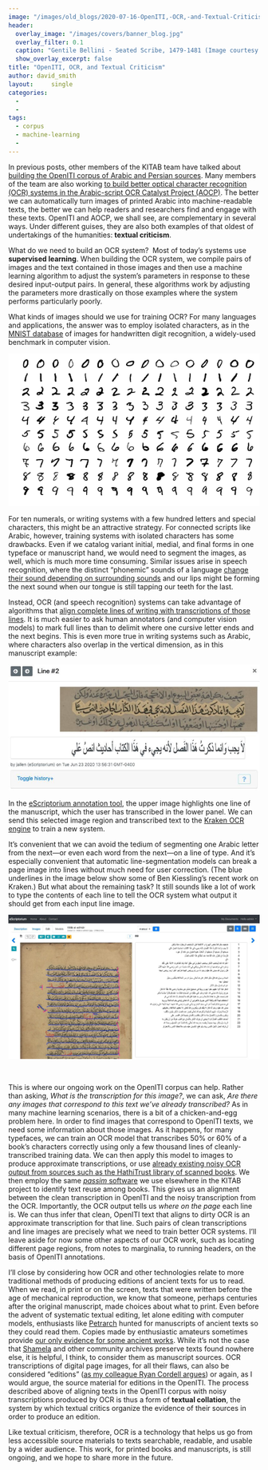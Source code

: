 ```yaml
---
image: "/images/old_blogs/2020-07-16-OpenITI,-OCR,-and-Textual-Criticism//media/image1.png"
header:
  overlay_image: "/images/covers/banner_blog.jpg"
  overlay_filter: 0.1
  caption: "Gentile Bellini - Seated Scribe, 1479-1481 (Image courtesy of [Isabella Stewart Gardner Museum](https://www.gardnermuseum.org/experience/collection/10755), Boston)" 
  show_overlay_excerpt: false 
title: "OpenITI, OCR, and Textual Criticism"			
author: david_smith		
layout:		single
categories:
  - 
  - 
tags:
  - corpus
  - machine-learning
  - 
---
```

In previous posts, other members of the KITAB team have talked about [building the OpenITI corpus of Arabic and Persian sources](file:///C:\Users\siuru\Google%20Drive\Hanna's%20Work\SBS\KITAB%20blog%20Sept%202021\Old%20blog%20and%20pages\To%20send\Blogs\%7b%7b%20site.baseurl%20%7d%7d%7b%25%20link%20_posts\2020-06-12-Tagging%20the%20Structure%20of%20Texts%20in%20the%20OPENITI%20Corpus.md%20%25%7d%7d). Many members of the team are also working [to build better optical character recognition (OCR) systems in the Arabic-script OCR Catalyst Project (AOCP)](https://medium.com/@openiti/openiti-aocp-9802865a6586). The better we can automatically turn images of printed Arabic into machine-readable texts, the better we can help readers and researchers find and engage with these texts. OpenITI and AOCP, we shall see, are complementary in several ways. Under different guises, they are also both examples of that oldest of undertakings of the humanities: **textual criticism**.



What do we need to build an OCR system?  Most of today’s systems use **supervised learning**. When building the OCR system, we compile pairs of images and the text contained in those images and then use a machine learning algorithm to adjust the system’s parameters in response to these desired input-output pairs. In general, these algorithms work by adjusting the parameters more drastically on those examples where the system performs particularly poorly.



What kinds of images should we use for training OCR? For many languages and applications, the answer was to employ isolated characters, as in the [MNIST database](https://en.wikipedia.org/wiki/MNIST_database) of images for handwritten digit recognition, a widely-used benchmark in computer vision.  



[![](/images/old_blogs/2020-07-16-OpenITI,-OCR,-and-Textual-Criticism//media/image1.png)](/images/old_blogs/2020-07-16-OpenITI,-OCR,-and-Textual-Criticism//media/image1.png)



For ten numerals, or writing systems with a few hundred letters and special characters, this might be an attractive strategy. For connected scripts like Arabic, however, training systems with isolated characters has some drawbacks. Even if we catalog variant initial, medial, and final forms in one typeface or manuscript hand, we would need to segment the images, as well, which is much more time consuming. Similar issues arise in speech recognition, where the distinct “phonemic” sounds of a language [change their sound depending on surrounding sounds](https://en.wikipedia.org/wiki/Sandhi) and our lips might be forming the next sound when our tongue is still tapping our teeth for the last.



Instead, OCR (and speech recognition) systems can take advantage of algorithms that [align complete lines of writing with transcriptions of those lines](https://distill.pub/2017/ctc/). It is much easier to ask human annotators (and computer vision models) to mark full lines than to delimit where one cursive letter ends and the next begins. This is even more true in writing systems such as Arabic, where characters also overlap in the vertical dimension, as in this manuscript example:



[![](/images/old_blogs/2020-07-16-OpenITI,-OCR,-and-Textual-Criticism//media/image2.jpg)](/images/old_blogs/2020-07-16-OpenITI,-OCR,-and-Textual-Criticism//media/image2.jpg)



In the [eScriptorium annotation tool](https://escripta.hypotheses.org/tag/escriptorium), the upper image highlights one line of the manuscript, which the user has transcribed in the lower panel. We can send this selected image region and transcribed text to the [Kraken OCR engine](http://kraken.re/) to train a new system.



It’s convenient that we can avoid the tedium of segmenting one Arabic letter from the next—or even each word from the next—on a line of type. And it’s especially convenient that automatic line-segmentation models can break a page image into lines without much need for user correction. (The blue underlines in the image below show some of Ben Kiessling’s recent work on Kraken.) But what about the remaining task? It still sounds like a lot of work to type the contents of each line to tell the OCR system what output it should get from each input line image.



[![](/images/old_blogs/2020-07-16-OpenITI,-OCR,-and-Textual-Criticism//media/image3.jpg)](/images/old_blogs/2020-07-16-OpenITI,-OCR,-and-Textual-Criticism//media/image3.jpg)



 



This is where our ongoing work on the OpenITI corpus can help. Rather than asking, *What is the transcription for this image?*, we can ask, *Are there any images that correspond to this text we’ve already transcribed?* As in many machine learning scenarios, there is a bit of a chicken-and-egg problem here. In order to find images that correspond to OpenITI texts, we need some information about those images. As it happens, for many typefaces, we can train an OCR model that transcribes 50% or 60% of a book’s characters correctly using only a few thousand lines of cleanly-transcribed training data. We can then apply this model to images to produce approximate transcriptions, or use [already existing noisy OCR output from sources such as the HathiTrust library of scanned books](https://www.hathitrust.org/htrc-awards-three-acs-projects). We then employ the same [*passim* software](https://viraltexts.org/2015/05/22/computational-methods-for-uncovering-reprinted-texts-in-antebellum-newspapers/) we use elsewhere in the KITAB project to identify text reuse among books. This gives us an alignment between the clean transcription in OpenITI and the noisy transcription from the OCR. Importantly, the OCR output tells us *where on the page* each line is. We can thus infer that clean, OpenITI text that aligns to dirty OCR is an approximate transcription for that line. Such pairs of clean transcriptions and line images are precisely what we need to train better OCR systems. I’ll leave aside for now some other aspects of our OCR work, such as locating different page regions, from notes to marginalia, to running headers, on the basis of OpenITI annotations.



I’ll close by considering how OCR and other technologies relate to more traditional methods of producing editions of ancient texts for us to read. When we read, in print or on the screen, texts that were written before the age of mechanical reproduction, we know that someone, perhaps centuries after the original manuscript, made choices about what to print. Even before the advent of systematic textual editing, let alone editing with computer models, enthusiasts like [Petrarch](https://en.wikipedia.org/wiki/Petrarch) hunted for manuscripts of ancient texts so they could read them. Copies made by enthusiastic amateurs sometimes provide [our only evidence for some ancient works](https://en.wikipedia.org/wiki/Agricola_(book)). While it’s not the case that [Shamela](https://www.shamela.ws/) and other community archives preserve texts found nowhere else, it is helpful, I think, to consider them as manuscript sources. OCR transcriptions of digital page images, for all their flaws, can also be considered “editions” ([as my colleague Ryan Cordell argues](https://ryancordell.org/research/qijtb-the-raven/)) or again, as I would argue, the source material for editions in the OpenITI. The process described above of aligning texts in the OpenITI corpus with noisy transcriptions produced by OCR is thus a form of **textual collation**, the system by which textual critics organize the evidence of their sources in order to produce an edition.



Like textual criticism, therefore, OCR is a technology that helps us go from less accessible source materials to texts searchable, readable, and usable by a wider audience. This work, for printed books and manuscripts, is still ongoing, and we hope to share more in the future.

